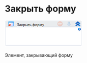 # Закрыть форму

![](../../../../resources/activities/basic/dialogs/userdialog/image-329.png)

Элемент, закрывающий форму
